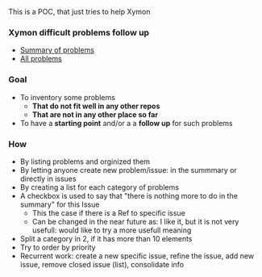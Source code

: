 This is a POC, that just tries to help Xymon
### Xymon difficult problems follow up
- [Summary of problems](https://github.com/xymon-monitoring/problem-solving/issues/1)
- [All problems](https://github.com/xymon-monitoring/problem-solving/issues)

### Goal
- To inventory some problems  
  -  **That do not fit well in any other repos**
  -  **That are not in any other place so far**
- To have a **starting point** and/or a a **follow up** for such problems

### How
- By listing problems and orginized them
- By letting anyone create new problem/issue: in  the summmary or directly in issues
- By creating a list for each category of problems
- A checkbox is used to say that "there is nothing more to do in the summary" for this Issue 
  - This the case if there is a Ref to specific issue 
  - Can be changed in the near future as: I like it, but it is not very usefull: would like to try a more usefull meaning
- Split a category in 2, if it has more than 10 elements 
- Try to order by priority
- Recurrent work: create a new specific issue, refine the issue, add new issue, remove closed issue (list), consolidate info
